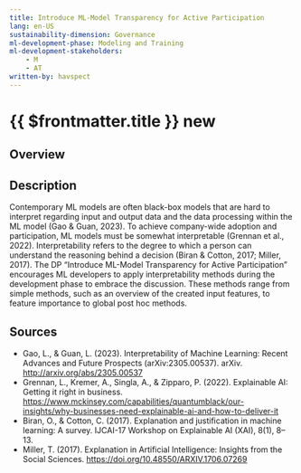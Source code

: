 ```yaml
---
title: Introduce ML-Model Transparency for Active Participation
lang: en-US
sustainability-dimension: Governance
ml-development-phase: Modeling and Training
ml-development-stakeholders: 
    - M
    - AT
written-by: havspect
---
```


<script setup>
import DPOverview from '../../components/DPOverview.vue'
</script>


# {{ $frontmatter.title }} <Badge type="tip">new</Badge>

## Overview
<DPOverview />

## Description
Contemporary ML models are often black-box models that are hard to interpret regarding input and output data and the data processing within the ML model (Gao & Guan, 2023). To achieve company-wide adoption and participation, ML models must be somewhat interpretable (Grennan et al., 2022). Interpretability refers to the degree to which a person can understand the reasoning behind a decision (Biran & Cotton, 2017; Miller, 2017). The DP “Introduce ML-Model Transparency for Active Participation” encourages ML developers to apply interpretability methods during the development phase to embrace the discussion. These methods range from simple methods, such as an overview of the created input features, to feature importance to global post hoc methods.

## Sources 
- Gao, L., & Guan, L. (2023). Interpretability of Machine Learning: Recent Advances and Future Prospects (arXiv:2305.00537). arXiv. http://arxiv.org/abs/2305.00537
- Grennan, L., Kremer, A., Singla, A., & Zipparo, P. (2022). Explainable AI: Getting it right in business. https://www.mckinsey.com/capabilities/quantumblack/our-insights/why-businesses-need-explainable-ai-and-how-to-deliver-it
- Biran, O., & Cotton, C. (2017). Explanation and justification in machine learning: A survey. IJCAI-17 Workshop on Explainable AI (XAI), 8(1), 8–13.
- Miller, T. (2017). Explanation in Artificial Intelligence: Insights from the Social Sciences. https://doi.org/10.48550/ARXIV.1706.07269
